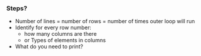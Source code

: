 ### Steps?

- Number of lines = number of rows = number of times outer loop will run
- Identify for every row number: 
    - how  many columns are there
    - or Types of elements in columns
- What do you need to print?